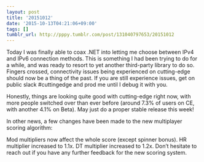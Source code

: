 ```yaml
---
layout: post
title: '20151012'
date: '2015-10-13T04:21:06+09:00'
tags: []
tumblr_url: http://pppy.tumblr.com/post/131040797653/20151012
---
```

Today I was finally able to coax .NET into letting me choose between IPv4 and IPv6 connection methods. This is something I had been trying to do for a while, and was ready to resort to yet another third-party library to do so. Fingers crossed, connectivity issues being experienced on cutting-edge should now be a thing of the past. If you are still experience issues, get on public slack #cuttingedge and prod me until I debug it with you.

Honestly, things are looking quite good with cutting-edge right now, with more people switched over than ever before (around 7.3% of users on CE, with another 4.1% on Beta). May just do a proper stable release this week!

In other news, a few changes have been made to the new multiplayer scoring algorithm:

Mod multipliers now affect the whole score (except spinner bonus).
HR multiplier increased to 1.1x.
DT multiplier increased to 1.2x.
Don’t hesitate to reach out if you have any further feedback for the new scoring system.
